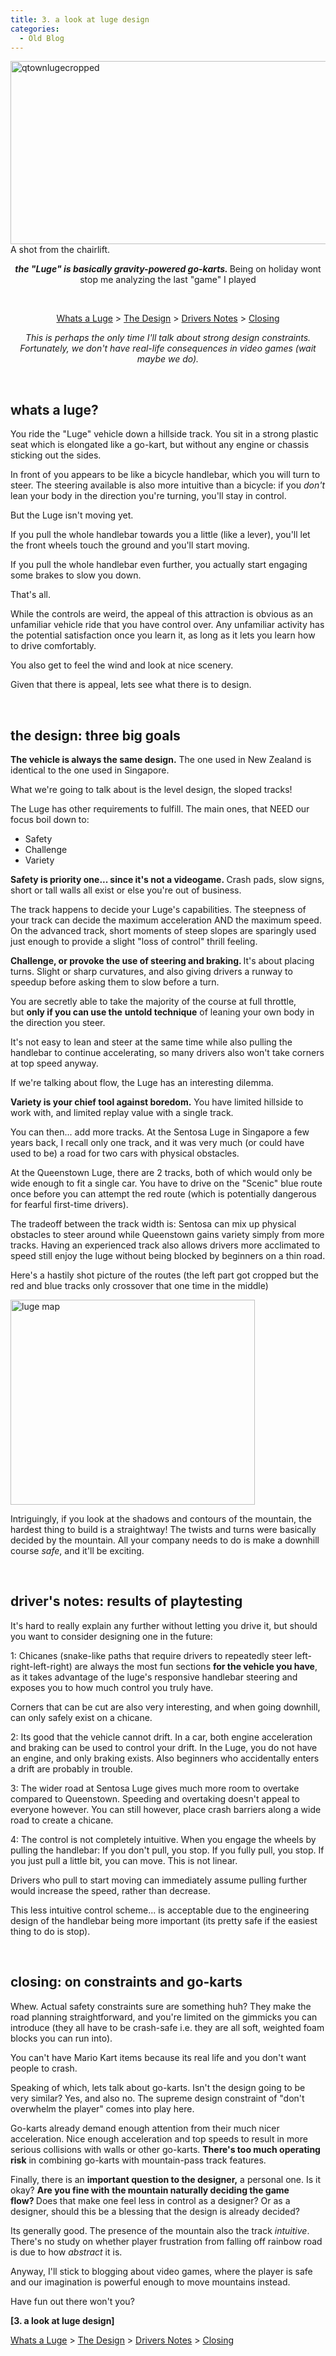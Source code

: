 ```yaml
---
title: 3. a look at luge design
categories:
  - Old Blog
---
```

<img class="alignnone  wp-image-161" src="https://iuondesign.files.wordpress.com/2018/02/qtownlugecropped.png" alt="qtownlugecropped" width="626" height="293" /> A shot from the chairlift.
<p style="text-align:center;"><em><strong>the "Luge" is basically gravity-powered go-karts.
</strong></em>Being on holiday wont stop me analyzing the last "game" I played
</p>

&nbsp;
<p style="text-align:center;"><a href="#whatsaluge">Whats a Luge</a> &gt; <a href="#thedesign">The Design</a> &gt; <a href="#driversnotes">Drivers Notes</a> &gt; <a href="#closing">Closing</a></p>
<p style="text-align:center;"><em>This is perhaps the only time I'll talk about strong design constraints.
Fortunately, we don't have real-life consequences in video games (wait maybe we do).</em></p>
<a name="whatsaluge"></a>

&nbsp;
<h2><strong>whats a luge?</strong></h2>
You ride the "Luge" vehicle down a hillside track. You sit in a strong plastic seat which is elongated like a go-kart, but without any engine or chassis sticking out the sides.

In front of you appears to be like a bicycle handlebar, which you will turn to steer. The steering available is also more intuitive than a bicycle: if you <em>don't</em> lean your body in the direction you're turning, you'll stay in control.

But the Luge isn't moving yet.

If you pull the whole handlebar towards you a little (like a lever), you'll let the front wheels touch the ground and you'll start moving.

If you pull the whole handlebar even further, you actually start engaging some brakes to slow you down.

That's all.

While the controls are weird, the appeal of this attraction is obvious as an unfamiliar vehicle ride that you have control over. Any unfamiliar activity has the potential satisfaction once you learn it, as long as it lets you learn how to drive comfortably.

You also get to feel the wind and look at nice scenery.

Given that there is appeal, lets see what there is to design.

<a name="thedesign"></a>

&nbsp;
<h2><strong>the design: three big goals</strong></h2>
<strong>The vehicle is always the same design.</strong> The one used in New Zealand is identical to the one used in Singapore.

What we're going to talk about is the level design, the sloped tracks!

The Luge has other requirements to fulfill. The main ones, that NEED our focus boil down to:
<ul>
	<li>Safety</li>
	<li>Challenge</li>
	<li>Variety</li>
</ul>
<strong>Safety is priority one... since it's not a videogame. </strong>Crash pads, slow signs, short or tall walls all exist or else you're out of business.

The track happens to decide your Luge's capabilities. The steepness of your track can decide the maximum acceleration AND the maximum speed. On the advanced track, short moments of steep slopes are sparingly used just enough to provide a slight "loss of control" thrill feeling.

<strong>Challenge, or provoke the use of steering and braking. </strong>It's about placing turns. Slight or sharp curvatures, and also giving drivers a runway to speedup before asking them to slow before a turn.

You are secretly able to take the majority of the course at full throttle, but <strong>only</strong><strong> if you can use the</strong> <strong>untold</strong><strong> technique</strong> of leaning your own body in the direction you steer.

It's not easy to lean and steer at the same time while also pulling the handlebar to continue accelerating, so many drivers also won't take corners at top speed anyway.

If we're talking about flow, the Luge has an interesting dilemma.

<strong>Variety is your chief tool against boredom.</strong> You have limited hillside to work with, and limited replay value with a single track.

You can then... add more tracks. At the Sentosa Luge in Singapore a few years back, I recall only one track, and it was very much (or could have used to be) a road for two cars with physical obstacles.

At the Queenstown Luge, there are 2 tracks, both of which would only be wide enough to fit a single car. You have to drive on the "Scenic" blue route once before you can attempt the red route (which is potentially dangerous for fearful first-time drivers).

The tradeoff between the track width is: Sentosa can mix up physical obstacles to steer around while Queenstown gains variety simply from more tracks. Having an experienced track also allows drivers more acclimated to speed still enjoy the luge without being blocked by beginners on a thin road.

Here's a hastily shot picture of the routes (the left part got cropped but the red and blue tracks only crossover that one time in the middle)

<img class="  wp-image-162 aligncenter" src="https://iuondesign.files.wordpress.com/2018/02/luge-map-e1517543114642.jpg" alt="luge map" width="391" height="328" />

Intriguingly, if you look at the shadows and contours of the mountain, the hardest thing to build is a straightway! The twists and turns were basically decided by the mountain. All your company needs to do is make a downhill course <em>safe</em>, and it'll be exciting.

<a name="driversnotes"></a>

&nbsp;
<h2><strong>driver's notes: results of playtesting</strong></h2>
It's hard to really explain any further without letting you drive it, but should you want to consider designing one in the future:

1: Chicanes (snake-like paths that require drivers to repeatedly steer left-right-left-right) are always the most fun sections <strong>for the vehicle you have</strong>, as it takes advantage of the luge's responsive handlebar steering and exposes you to how much control you truly have.

Corners that can be cut are also very interesting, and when going downhill, can only safely exist on a chicane.

2: Its good that the vehicle cannot drift. In a car, both engine acceleration and braking can be used to control your drift. In the Luge, you do not have an engine, and only braking exists. Also beginners who accidentally enters a drift are probably in trouble.

3: The wider road at Sentosa Luge gives much more room to overtake compared to Queenstown. Speeding and overtaking doesn't appeal to everyone however. You can still however, place crash barriers along a wide road to create a chicane.

4: The control is not completely intuitive. When you engage the wheels by pulling the handlebar: If you don't pull, you stop. If you fully pull, you stop. If you just pull a little bit, you can move. This is not linear.

Drivers who pull to start moving can immediately assume pulling further would increase the speed, rather than decrease.

This less intuitive control scheme... is acceptable due to the engineering design of the handlebar being more important (its pretty safe if the easiest thing to do is stop).

<a name="closing"></a>

&nbsp;
<h2><strong>closing: on constraints and go-karts</strong></h2>
Whew. Actual safety constraints sure are something huh? They make the road planning straightforward, and you're limited on the gimmicks you can introduce (they all have to be crash-safe i.e. they are all soft, weighted foam blocks you can run into).

You can't have Mario Kart items because its real life and you don't want people to crash.

Speaking of which, lets talk about go-karts. Isn't the design going to be very similar? Yes, and also no. The supreme design constraint of "don't overwhelm the player" comes into play here.

Go-karts already demand enough attention from their much nicer acceleration. Nice enough acceleration and top speeds to result in more serious collisions with walls or other go-karts. <strong>There's too much operating risk</strong> in combining go-karts with mountain-pass track features.

Finally, there is an <strong>important question to the designer,</strong> a personal one. Is it okay? <strong>Are you fine with</strong> <strong>the mountain naturally deciding the game flow? </strong>Does that make one feel less in control as a designer? Or as a designer, should this be a blessing that the design is already decided?

Its generally good. The presence of the mountain also the track<em> intuitive</em>. There's no study on whether player frustration from falling off rainbow road is due to how <em>abstract</em> it is.

Anyway, I'll stick to blogging about video games, where the player is safe and our imagination is powerful enough to move mountains instead.

Have fun out there won't you?

<strong>[3. a look at luge design]</strong>

<a href="#whatsaluge">Whats a Luge</a> &gt; <a href="#thedesign">The Design</a> &gt; <a href="#driversnotes">Drivers Notes</a> &gt; <a href="#closing">Closing</a>
